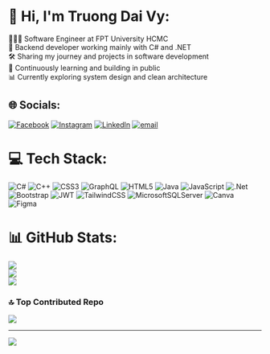 # 👋 Hi, I'm Truong Dai Vy:
👨🏻‍💻 Software Engineer at FPT University HCMC<br>
🧠 Backend developer working mainly with C# and .NET<br>
🛠 Sharing my journey and projects in software development<br>
🌱 Continuously learning and building in public<br>
📊 Currently exploring system design and clean architecture


## 🌐 Socials:
[![Facebook](https://img.shields.io/badge/Facebook-%231877F2.svg?logo=Facebook&logoColor=white)](https://facebook.com/truongdaivy57) [![Instagram](https://img.shields.io/badge/Instagram-%23E4405F.svg?logo=Instagram&logoColor=white)](https://instagram.com/erai_1611) [![LinkedIn](https://img.shields.io/badge/LinkedIn-%230077B5.svg?logo=linkedin&logoColor=white)](https://linkedin.com/in/truongdaivy57) [![email](https://img.shields.io/badge/Email-D14836?logo=gmail&logoColor=white)](mailto:truongdaivy57@gmail.com) 

# 💻 Tech Stack:
![C#](https://img.shields.io/badge/c%23-%23239120.svg?style=for-the-badge&logo=csharp&logoColor=white) ![C++](https://img.shields.io/badge/c++-%2300599C.svg?style=for-the-badge&logo=c%2B%2B&logoColor=white) ![CSS3](https://img.shields.io/badge/css3-%231572B6.svg?style=for-the-badge&logo=css3&logoColor=white) ![GraphQL](https://img.shields.io/badge/-GraphQL-E10098?style=for-the-badge&logo=graphql&logoColor=white) ![HTML5](https://img.shields.io/badge/html5-%23E34F26.svg?style=for-the-badge&logo=html5&logoColor=white) ![Java](https://img.shields.io/badge/java-%23ED8B00.svg?style=for-the-badge&logo=openjdk&logoColor=white) ![JavaScript](https://img.shields.io/badge/javascript-%23323330.svg?style=for-the-badge&logo=javascript&logoColor=%23F7DF1E) ![.Net](https://img.shields.io/badge/.NET-5C2D91?style=for-the-badge&logo=.net&logoColor=white) ![Bootstrap](https://img.shields.io/badge/bootstrap-%238511FA.svg?style=for-the-badge&logo=bootstrap&logoColor=white) ![JWT](https://img.shields.io/badge/JWT-black?style=for-the-badge&logo=JSON%20web%20tokens) ![TailwindCSS](https://img.shields.io/badge/tailwindcss-%2338B2AC.svg?style=for-the-badge&logo=tailwind-css&logoColor=white) ![MicrosoftSQLServer](https://img.shields.io/badge/Microsoft%20SQL%20Server-CC2927?style=for-the-badge&logo=microsoft%20sql%20server&logoColor=white) ![Canva](https://img.shields.io/badge/Canva-%2300C4CC.svg?style=for-the-badge&logo=Canva&logoColor=white) ![Figma](https://img.shields.io/badge/figma-%23F24E1E.svg?style=for-the-badge&logo=figma&logoColor=white)
# 📊 GitHub Stats:
![](https://github-readme-stats.vercel.app/api?username=truongdaivy57&theme=dark&hide_border=false&include_all_commits=true&count_private=true)<br/>
![](https://nirzak-streak-stats.vercel.app/?user=truongdaivy57&theme=dark&hide_border=false)<br/>
![](https://github-readme-stats.vercel.app/api/top-langs/?username=truongdaivy57&theme=dark&hide_border=false&include_all_commits=true&count_private=true&layout=compact)

### 🔝 Top Contributed Repo
![](https://github-contributor-stats.vercel.app/api?username=truongdaivy57&limit=5&theme=dark&combine_all_yearly_contributions=true)

---
[![](https://visitcount.itsvg.in/api?id=truongdaivy57&icon=0&color=0)](https://visitcount.itsvg.in)

<!-- Proudly created with GPRM ( https://gprm.itsvg.in ) -->

